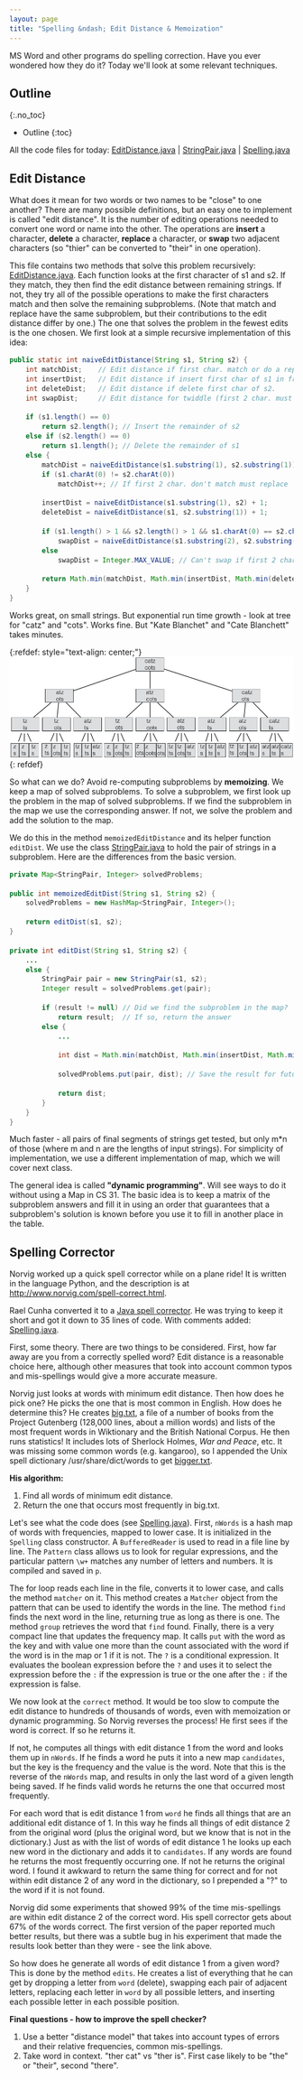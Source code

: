 ```yaml
---
layout: page
title: "Spelling &ndash; Edit Distance & Memoization"
---
```


MS Word and other programs do spelling correction. Have you ever wondered how
they do it? Today we'll look at some relevant techniques.

## Outline
{:.no_toc}

* Outline
{:toc}

All the code files for today:
<a href="resources/EditDistance.java">EditDistance.java</a> |
<a href="resources/StringPair.java">StringPair.java</a> |
<a href="resources/Spelling.java">Spelling.java</a>

## Edit Distance

What does it mean for two words or two names to be "close" to one
another?  There are many possible definitions, but an easy one to
implement is called "edit distance". It is the number of editing
operations needed to convert one word or name into the other. The
operations are **insert** a character, **delete** a character, **replace** a
character, or **swap** two adjacent characters (so "thier" can be
converted to "their" in one operation).

This file contains two methods that solve this problem recursively:
<a href="resources/EditDistance.java">EditDistance.java</a>. Each function
looks at the first character of s1 and s2. If they match, they then find
the edit distance between remaining strings. If not, they try all of the
possible operations to make the first characters match and then solve
the remaining subproblems. (Note that match and replace have the same
subproblem, but their contributions to the edit distance differ by
one.) The one that solves the problem in the fewest edits is the one
chosen. We first look at a simple recursive implementation of this
idea:

```java
public static int naiveEditDistance(String s1, String s2) {
    int matchDist;    // Edit distance if first char. match or do a replace
    int insertDist;   // Edit distance if insert first char of s1 in front of s2.
    int deleteDist;   // Edit distance if delete first char of s2.
    int swapDist;     // Edit distance for twiddle (first 2 char. must swap).

    if (s1.length() == 0)
        return s2.length(); // Insert the remainder of s2
    else if (s2.length() == 0)
        return s1.length(); // Delete the remainder of s1
    else {
        matchDist = naiveEditDistance(s1.substring(1), s2.substring(1));
        if (s1.charAt(0) != s2.charAt(0))
            matchDist++; // If first 2 char. don't match must replace

        insertDist = naiveEditDistance(s1.substring(1), s2) + 1;
        deleteDist = naiveEditDistance(s1, s2.substring(1)) + 1;

        if (s1.length() > 1 && s2.length() > 1 && s1.charAt(0) == s2.charAt(1) && s1.charAt(1) == s2.charAt(0))
            swapDist = naiveEditDistance(s1.substring(2), s2.substring(2)) + 1;
        else
            swapDist = Integer.MAX_VALUE; // Can't swap if first 2 char. don't match

        return Math.min(matchDist, Math.min(insertDist, Math.min(deleteDist, swapDist)));
    }
}
```

Works great, on small strings. But exponential run time growth - look at tree
for "catz" and "cots". Works fine. But "Kate Blanchet" and "Cate Blanchett"
takes minutes.

{:refdef: style="text-align: center;"}
![](resources/tree.png)
{: refdef}

So what can we do? Avoid re-computing subproblems by **memoizing**.
We keep a map of solved subproblems. To solve a subproblem, we first
look up the problem in the map of solved subproblems. If we find the
subproblem in the map we use the corresponding answer. If not, we
solve the problem and add the solution to the map.

We do this in the method <code>memoizedEditDistance</code> and its
helper function <code>editDist</code>.  We use the class
<a href="resources/StringPair.java">StringPair.java</a> to hold the pair of
strings in a subproblem. Here are the differences from the basic version.

```java
private Map<StringPair, Integer> solvedProblems;

public int memoizedEditDist(String s1, String s2) {
    solvedProblems = new HashMap<StringPair, Integer>();

    return editDist(s1, s2);
}

private int editDist(String s1, String s2) {
    ...
    else {
        StringPair pair = new StringPair(s1, s2);
        Integer result = solvedProblems.get(pair);

        if (result != null) // Did we find the subproblem in the map?
            return result;  // If so, return the answer
        else {
            ...

            int dist = Math.min(matchDist, Math.min(insertDist, Math.min(deleteDist, swapDist)));

            solvedProblems.put(pair, dist); // Save the result for future

            return dist;
        }
    }
}
```

Much faster - all pairs of final segments of strings get tested,
but only m*n of those (where m and n are the lengths of input
strings). For simplicity of implementation, we use a different
implementation of map, which we will cover next class.

The general idea is called **"dynamic programming"**. Will see ways to
do it without using a Map in CS 31. The basic idea is to keep a
matrix of the subproblem answers and fill it in using an order that
guarantees that a subproblem's solution is known before you use it to
fill in another place in the table.

## Spelling Corrector

Norvig worked up a quick spell corrector while on a plane ride! It is written
in the language Python, and the description is at
<a href="http://www.norvig.com/spell-correct.html">http://www.norvig.com/spell-correct.html</a>.

Rael Cunha converted it to a
<a href="http://raelcunha.com/spell-correct.php">Java spell corrector</a>.
He was trying to keep it short and got it down to 35 lines of code. With comments
added: <a href="resources/Spelling.java">Spelling.java</a>.

First, some theory. There are two things to be considered. First,
how far away are you from a correctly spelled word? Edit distance is
a reasonable choice here, although other measures that took into
account common typos and mis-spellings would give a more accurate measure.

Norvig just looks at words with minimum edit distance. Then how
does he pick one? He picks the one that is most common in English.
How does he determine this? He creates <a href="resources/big.txt">big.txt</a>, a
file of a number of books from the Project Gutenberg (128,000 lines,
about a million words) and lists of the most frequent words in
Wiktionary and the British National Corpus. He then runs statistics!
It includes lots of Sherlock Holmes, <em>War and Peace</em>, etc. It
was missing some common words (e.g. kangaroo), so I appended the Unix
spell dictionary /usr/share/dict/words to get <a href="resources/bigger.txt">bigger.txt</a>.

**His algorithm:**

1. Find all words of minimum edit distance.
2. Return the one that occurs most frequently in big.txt.

Let's see what the code does (see <a href="resources/Spelling.java">Spelling.java</a>).
First, <code>nWords</code> is a hash map of words with frequencies,
mapped to lower case. It is initialized in the <code>Spelling</code>
class constructor. A <code>BufferedReader</code> is used to read in a
file line by line. The <code>Pattern</code> class allows us to look
for regular expressions, and the particular pattern <code>\w+</code>
matches any number of letters and numbers. It is compiled and saved in <code>p</code>.  

The for loop reads each line in the file, converts it to lower case, and calls
the method <code>matcher</code> on it. This method creates a <code>Matcher</code> object
from the pattern that can be used to identify the words in the line. The method
<code>find</code> finds the next word in the line, returning true as long as there is one.  The
method <code>group</code> retrieves the word that <code>find</code> found. Finally, there is
a very compact line that updates the frequency map. It calls <code>put</code> with the word as
the key and with value one more than the count associated with the word if the word
is in the map or 1 if it is not. The <code>?</code> is a conditional expression.
It evaluates the boolean expression before the <code>?</code> and uses it to
select the expression before the <code>:</code> if the expression is true or the
one after the <code>:</code> if the expression is false.

We now look at the <code>correct</code> method. It would be too slow to compute
the edit distance to hundreds of thousands of words, even with memoization or
dynamic programming. So Norvig reverses the process! He first sees if the word
is correct. If so he returns it.

If not, he computes all things with edit distance 1 from the word and looks them
up in <code>nWords</code>. If he finds a word he puts it into a new map
<code>candidates</code>, but the key is the frequency and the value is the word.
Note that this is the reverse of the <code>nWords</code> map, and results in only
the last word of a given length being saved. If he finds valid words he returns
the one that occurred most frequently.

For each word that is edit distance 1 from <code>word</code> he finds all things that are
an additional edit distance of 1. In this way he finds all things of edit distance
2 from the original word (plus the original word, but we know that is not in the dictionary.)
Just as with the list of words of edit distance 1 he looks up each new word in the dictionary
and adds it to <code>candidates</code>. If any words are found he returns the most frequently
occurring one. If not he returns the original word. I found it awkward to return the same
thing for correct and for not within edit distance 2 of any word in the dictionary, so I
prepended a "?" to the word if it is not found.

Norvig did some experiments that showed 99% of the time mis-spellings are within
edit distance 2 of the correct word. His spell corrector gets about 67% of the
words correct. The first version of the paper reported much better results, but
there was a subtle bug in his experiment that made the results look better than
they were - see the link above.

So how does he generate all words of edit distance 1 from a given word? This
is done by the method <code>edits</code>. He creates a list of everything that
he can get by dropping a letter from <code>word</code> (delete), swapping each pair
of adjacent letters, replacing each letter in <code>word</code> by all possible
letters, and inserting each possible letter in each possible position.

**Final questions - how to improve the spell checker?**

1. Use a better "distance model" that takes into account types of
   errors and their relative frequencies, common mis-spellings.
2. Take word in context.  "ther cat" vs "ther is".  First case likely
   to be "the" or "their", second "there".

